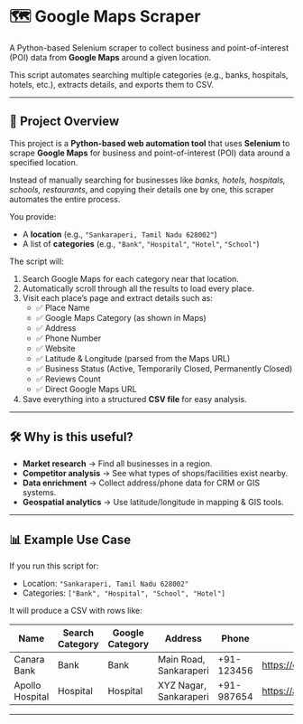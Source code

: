 # 🗺️ Google Maps Scraper

A Python-based Selenium scraper to collect business and point-of-interest (POI) data from **Google Maps** around a given location.  

This script automates searching multiple categories (e.g., banks, hospitals, hotels, etc.), extracts details, and exports them to CSV.

---

## 📖 Project Overview

This project is a **Python-based web automation tool** that uses **Selenium** to scrape **Google Maps** for business and point-of-interest (POI) data around a specified location.  

Instead of manually searching for businesses like *banks, hotels, hospitals, schools, restaurants*, and copying their details one by one, this scraper automates the entire process.  

You provide:  
- A **location** (e.g., `"Sankaraperi, Tamil Nadu 628002"`)  
- A list of **categories** (e.g., `"Bank"`, `"Hospital"`, `"Hotel"`, `"School"`)  

The script will:  
1. Search Google Maps for each category near that location.  
2. Automatically scroll through all the results to load every place.  
3. Visit each place’s page and extract details such as:  
   - ✅ Place Name  
   - ✅ Google Maps Category (as shown in Maps)  
   - ✅ Address  
   - ✅ Phone Number  
   - ✅ Website  
   - ✅ Latitude & Longitude (parsed from the Maps URL)  
   - ✅ Business Status (Active, Temporarily Closed, Permanently Closed)  
   - ✅ Reviews Count  
   - ✅ Direct Google Maps URL  
4. Save everything into a structured **CSV file** for easy analysis.  

---

## 🛠️ Why is this useful?

- **Market research** → Find all businesses in a region.  
- **Competitor analysis** → See what types of shops/facilities exist nearby.  
- **Data enrichment** → Collect address/phone data for CRM or GIS systems.  
- **Geospatial analytics** → Use latitude/longitude in mapping & GIS tools.  

---

## 📊 Example Use Case

If you run this script for:  
- Location: `"Sankaraperi, Tamil Nadu 628002"`  
- Categories: `["Bank", "Hospital", "School", "Hotel"]`  

It will produce a CSV with rows like:  

| Name            | Search Category | Google Category | Address                | Phone      | Website                | Latitude_URL | Longitude_URL | Status             | Reviews Count | Google Maps URL    |
|-----------------|-----------------|-----------------|------------------------|------------|------------------------|--------------|---------------|--------------------|---------------|--------------------|
| Canara Bank     | Bank            | Bank            | Main Road, Sankaraperi | +91-123456 | https://canarabank.com | 8.73456      | 77.89456      | Active             | 45            | maps.google.com/... |
| Apollo Hospital | Hospital        | Hospital        | XYZ Nagar, Sankaraperi | +91-987654 | https://apollo.com     | 8.73567      | 77.89567      | Temporarily Closed | 230           | maps.google.com/... |

---



